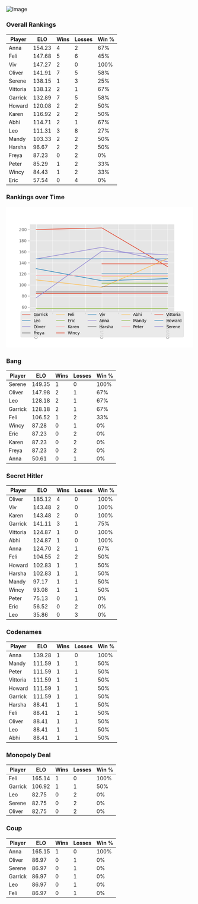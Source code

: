 
![Image](https://media.architecturaldigest.com/photos/618036966ba9675f212cc805/16:9/w_2560%2Cc_limit/SquidGame_Season1_Episode1_00_44_44_16.jpg)


### Overall Rankings

| Player | ELO | Wins | Losses | Win % |
| --- | --- | --- | --- | --- |
| Anna | 154.23 | 4 | 2 | 67% |
| Feli | 147.68 | 5 | 6 | 45% |
| Viv | 147.27 | 2 | 0 | 100% |
| Oliver | 141.91 | 7 | 5 | 58% |
| Serene | 138.15 | 1 | 3 | 25% |
| Vittoria | 138.12 | 2 | 1 | 67% |
| Garrick | 132.89 | 7 | 5 | 58% |
| Howard | 120.08 | 2 | 2 | 50% |
| Karen | 116.92 | 2 | 2 | 50% |
| Abhi | 114.71 | 2 | 1 | 67% |
| Leo | 111.31 | 3 | 8 | 27% |
| Mandy | 103.33 | 2 | 2 | 50% |
| Harsha | 96.67 | 2 | 2 | 50% |
| Freya | 87.23 | 0 | 2 | 0% |
| Peter | 85.29 | 1 | 2 | 33% |
| Wincy | 84.43 | 1 | 2 | 33% |
| Eric | 57.54 | 0 | 4 | 0% |


### Rankings over Time
![Image](rankings.png)



### Bang

| Player | ELO | Wins | Losses | Win % |
| --- | --- | --- | --- | --- |
| Serene | 149.35 | 1 | 0 | 100% |
| Oliver | 147.98 | 2 | 1 | 67% |
| Leo | 128.18 | 2 | 1 | 67% |
| Garrick | 128.18 | 2 | 1 | 67% |
| Feli | 106.52 | 1 | 2 | 33% |
| Wincy | 87.28 | 0 | 1 | 0% |
| Eric | 87.23 | 0 | 2 | 0% |
| Karen | 87.23 | 0 | 2 | 0% |
| Freya | 87.23 | 0 | 2 | 0% |
| Anna | 50.61 | 0 | 1 | 0% |


### Secret Hitler

| Player | ELO | Wins | Losses | Win % |
| --- | --- | --- | --- | --- |
| Oliver | 185.12 | 4 | 0 | 100% |
| Viv | 143.48 | 2 | 0 | 100% |
| Karen | 143.48 | 2 | 0 | 100% |
| Garrick | 141.11 | 3 | 1 | 75% |
| Vittoria | 124.87 | 1 | 0 | 100% |
| Abhi | 124.87 | 1 | 0 | 100% |
| Anna | 124.70 | 2 | 1 | 67% |
| Feli | 104.55 | 2 | 2 | 50% |
| Howard | 102.83 | 1 | 1 | 50% |
| Harsha | 102.83 | 1 | 1 | 50% |
| Mandy | 97.17 | 1 | 1 | 50% |
| Wincy | 93.08 | 1 | 1 | 50% |
| Peter | 75.13 | 0 | 1 | 0% |
| Eric | 56.52 | 0 | 2 | 0% |
| Leo | 35.86 | 0 | 3 | 0% |


### Codenames

| Player | ELO | Wins | Losses | Win % |
| --- | --- | --- | --- | --- |
| Anna | 139.28 | 1 | 0 | 100% |
| Mandy | 111.59 | 1 | 1 | 50% |
| Peter | 111.59 | 1 | 1 | 50% |
| Vittoria | 111.59 | 1 | 1 | 50% |
| Howard | 111.59 | 1 | 1 | 50% |
| Garrick | 111.59 | 1 | 1 | 50% |
| Harsha | 88.41 | 1 | 1 | 50% |
| Feli | 88.41 | 1 | 1 | 50% |
| Oliver | 88.41 | 1 | 1 | 50% |
| Leo | 88.41 | 1 | 1 | 50% |
| Abhi | 88.41 | 1 | 1 | 50% |


### Monopoly Deal

| Player | ELO | Wins | Losses | Win % |
| --- | --- | --- | --- | --- |
| Feli | 165.14 | 1 | 0 | 100% |
| Garrick | 106.92 | 1 | 1 | 50% |
| Leo | 82.75 | 0 | 2 | 0% |
| Serene | 82.75 | 0 | 2 | 0% |
| Oliver | 82.75 | 0 | 2 | 0% |


### Coup

| Player | ELO | Wins | Losses | Win % |
| --- | --- | --- | --- | --- |
| Anna | 165.15 | 1 | 0 | 100% |
| Oliver | 86.97 | 0 | 1 | 0% |
| Serene | 86.97 | 0 | 1 | 0% |
| Garrick | 86.97 | 0 | 1 | 0% |
| Leo | 86.97 | 0 | 1 | 0% |
| Feli | 86.97 | 0 | 1 | 0% |
